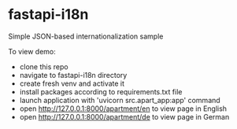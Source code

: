 # fastapi-i18n
Simple JSON-based internationalization sample


To view demo:
- clone this repo
- navigate to fastapi-i18n directory
- create fresh venv and activate it
- install packages according to requirements.txt file
- launch application with 'uvicorn src.apart_app:app' command
- open http://127.0.0.1:8000/apartment/en to view page in English
- open http://127.0.0.1:8000/apartment/de to view page in German

